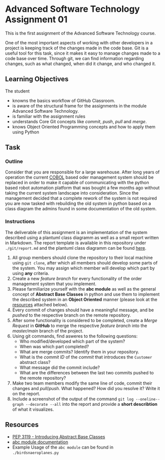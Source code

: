# Advanced Software Technology Assignment 01
This is the first assignment of the Advanced Software Technology course.

One of the most important aspects of working with other developers in a project is keeping track of the changes made in the code base. Git is a useful tool for this task, since it makes it easy to manage changes made to a code base over time. Through git, we can find information regarding changes, such as what changed, when did it change, and who changed it.

## Learning Objectives
The student
- knowns the basics workflow of GitHub Classroom.
- is aware of the structural frame for the assignments in the module Advanced Software Technology.
- is familiar with the assignment rules
- understands Core Git concepts like *commit*, *push*, *pull* and *merge*.
- knows Object Oriented Programming concepts and how to apply them using Python

## Task
### Outline
Consider that you are responsible for a large warehouse. After long years of operation the current [COBOL](https://en.wikipedia.org/wiki/COBOL) based oder management system should be replaced in order to make it capable of communicating with the python based robot automation platform that was bought a few months ago without taking the current system landscape into consideration. Since the management decided that a complete rework of the system is not required you are now tasked with rebuilding the old system in python based on a class diagram the admins found in some documentation of the old system.
### Instructions
The deliverable of this assignment is an implementation of the system described using a plantuml class diagramm as well as a small report written in Markdown. The report template is available in this repository under `./git/report.md` and the plantuml class diagramm can be found [here](./order_management_system/order_management_system.svg).
1. All group members should clone the repository to their local machine using `git clone`, after which all members should develop some parts of the system. You may assign which member will develop which part by using **any** criteria.
1. Create a new *feature branch* for every functionality of the order management system that you implement.
1. Please farmiliarize yourself with the **abc module** as well as the general concept of **Abstract Base Classes** in python and use them to implement the described system in an **Object Oriented** manner (please look at the [resources](#resources) attached below).
1. Every commit of changes should have a meaningful message, and be *pushed* to the respective branch on the remote repository.
1. After some functionality is considered to be completed, create a *Merge Request* in **GitHub** to merge the respective *feature branch* into the *master/main* branch of the project.
1. Using git commands, find asweres to the following questions:
   - Who modified/developed which part of the system?
   - When was which part completed?
   - What are merge commits? Identify them in your repository.
   - What is the *commit ID* of the *commit* that introduces the `Customer` abstract class?
   - What message did the commit include?
   - What are the differences between the last two commits pushed to the remote repository?
1. Make two team members modify the same line of code, commit their changes and *pull*/*push*. What happened? How did you resolve it? Write it on the report.
1. Include a screenshot of the output of the command `git log --oneline--graph --decorate --all` into the report and provide a **short describtion** of what it visualizes.

## Resources
- [PEP 3119 - Introducing Abstract Base Classes](https://www.python.org/dev/peps/pep-3119/)
- [abc module documentation](https://docs.python.org/3/library/abc.html)
- Example Usage of the `abc module` can be found in `./birdsnaeroplanes.py`